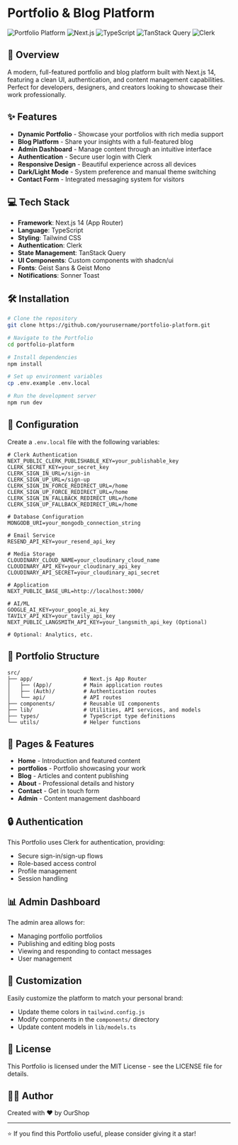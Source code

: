 # Portfolio & Blog Platform

![Portfolio Platform](https://img.shields.io/badge/Status-Live-brightgreen)
![Next.js](https://img.shields.io/badge/Next.js-14-000000?logo=next.js)
![TypeScript](https://img.shields.io/badge/TypeScript-5-3178C6?logo=typescript)
![TanStack Query](https://img.shields.io/badge/TanStack_Query-Latest-FF4154?logo=react-query)
![Clerk](https://img.shields.io/badge/Clerk-Authentication-6C47FF?logo=clerk)

## 🚀 Overview

A modern, full-featured portfolio and blog platform built with Next.js 14, featuring a clean UI, authentication, and content management capabilities. Perfect for developers, designers, and creators looking to showcase their work professionally.

## ✨ Features

- **Dynamic Portfolio** - Showcase your portfolios with rich media support
- **Blog Platform** - Share your insights with a full-featured blog
- **Admin Dashboard** - Manage content through an intuitive interface
- **Authentication** - Secure user login with Clerk
- **Responsive Design** - Beautiful experience across all devices
- **Dark/Light Mode** - System preference and manual theme switching
- **Contact Form** - Integrated messaging system for visitors

## 💻 Tech Stack

- **Framework**: Next.js 14 (App Router)
- **Language**: TypeScript
- **Styling**: Tailwind CSS
- **Authentication**: Clerk
- **State Management**: TanStack Query
- **UI Components**: Custom components with shadcn/ui
- **Fonts**: Geist Sans & Geist Mono
- **Notifications**: Sonner Toast

## 🛠️ Installation

```bash
# Clone the repository
git clone https://github.com/yourusername/portfolio-platform.git

# Navigate to the Portfolio
cd portfolio-platform

# Install dependencies
npm install

# Set up environment variables
cp .env.example .env.local

# Run the development server
npm run dev
```

## 🔧 Configuration

Create a `.env.local` file with the following variables:

```
# Clerk Authentication
NEXT_PUBLIC_CLERK_PUBLISHABLE_KEY=your_publishable_key
CLERK_SECRET_KEY=your_secret_key
CLERK_SIGN_IN_URL=/sign-in
CLERK_SIGN_UP_URL=/sign-up
CLERK_SIGN_IN_FORCE_REDIRECT_URL=/home
CLERK_SIGN_UP_FORCE_REDIRECT_URL=/home
CLERK_SIGN_IN_FALLBACK_REDIRECT_URL=/home
CLERK_SIGN_UP_FALLBACK_REDIRECT_URL=/home

# Database Configuration
MONGODB_URI=your_mongodb_connection_string

# Email Service
RESEND_API_KEY=your_resend_api_key

# Media Storage
CLOUDINARY_CLOUD_NAME=your_cloudinary_cloud_name
CLOUDINARY_API_KEY=your_cloudinary_api_key
CLOUDINARY_API_SECRET=your_cloudinary_api_secret

# Application
NEXT_PUBLIC_BASE_URL=http://localhost:3000/

# AI/ML
GOOGLE_AI_KEY=your_google_ai_key
TAVILY_API_KEY=your_tavily_api_key
NEXT_PUBLIC_LANGSMITH_API_KEY=your_langsmith_api_key (Optional)

# Optional: Analytics, etc.
```

## 📂 Portfolio Structure

```
src/
├── app/                # Next.js App Router
│   ├── (App)/          # Main application routes
│   ├── (Auth)/         # Authentication routes
│   └── api/            # API routes
├── components/         # Reusable UI components
├── lib/                # Utilities, API services, and models
├── types/              # TypeScript type definitions
└── utils/              # Helper functions
```

## 📱 Pages & Features

- **Home** - Introduction and featured content
- **portfolios** - Portfolio showcasing your work
- **Blog** - Articles and content publishing
- **About** - Professional details and history
- **Contact** - Get in touch form
- **Admin** - Content management dashboard

## 🔒 Authentication

This Portfolio uses Clerk for authentication, providing:

- Secure sign-in/sign-up flows
- Role-based access control
- Profile management
- Session handling

## 📊 Admin Dashboard

The admin area allows for:

- Managing portfolio portfolios
- Publishing and editing blog posts
- Viewing and responding to contact messages
- User management

## 🎨 Customization

Easily customize the platform to match your personal brand:

- Update theme colors in `tailwind.config.js`
- Modify components in the `components/` directory
- Update content models in `lib/models.ts`

## 📄 License

This Portfolio is licensed under the MIT License - see the LICENSE file for details.

## 👨‍💻 Author

Created with ❤️ by OurShop

---

⭐ If you find this Portfolio useful, please consider giving it a star!
